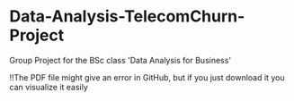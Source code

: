 # Data-Analysis-TelecomChurn-Project
Group Project for the BSc class 'Data Analysis for Business' 

!!The PDF file might give an error in GitHub, but if you just download it you can visualize it easily

